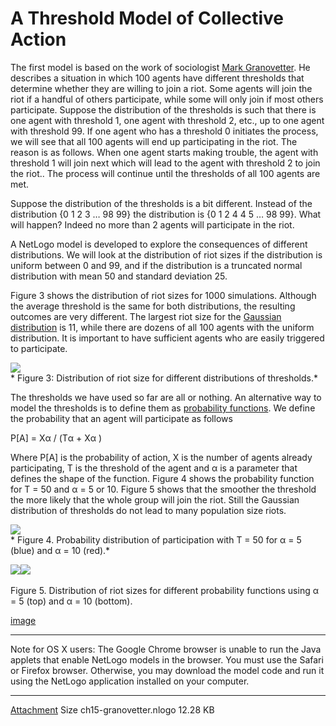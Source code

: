 # A Threshold Model of Collective Action
The first model is based on the work of sociologist [Mark Granovetter](http://en.wikipedia.org/wiki/Mark_Granovetter). He describes a situation in which 100 agents have different thresholds that determine whether they are willing to join a riot. Some agents will join the riot if a handful of others participate, while some will only join if most others participate. Suppose the distribution of the thresholds is such that there is one agent with threshold 1, one agent with threshold 2, etc., up to one agent with threshold 99. If one agent who has a threshold 0 initiates the process, we will see that all 100 agents will end up participating in the riot. The reason is as follows. When one agent starts making trouble, the agent with threshold 1 will join next which will lead to the agent with threshold 2 to join the riot.. The process will continue until the thresholds of all 100 agents are met.

Suppose the distribution of the thresholds is a bit different. Instead of the distribution {0 1 2 3 … 98 99} the distribution is {0 1 2 4 4 5 … 98 99}. What will happen? Indeed no more than 2 agents will participate in the riot.

A NetLogo model is developed to explore the consequences of different distributions. We will look at the distribution of riot sizes if the distribution is uniform between 0 and 99, and if the distribution is a truncated normal distribution with mean 50 and standard deviation 25.

Figure 3 shows the distribution of riot sizes for 1000 simulations. Although the average threshold is the same for both distributions, the resulting outcomes are very different. The largest riot size for the [Gaussian distribution](http://en.wikipedia.org/wiki/Normal_distribution) is 11, while there are dozens of all 100 agents with the uniform distribution. It is important to have sufficient agents who are easily triggered to participate.

![](https://raw.githubusercontent.com/comses/intro-to-abm/master/assets/images/Ch_15_Fig_3.png)<br>*
Figure 3: Distribution of riot size for different distributions of thresholds.*

The thresholds we have used so far are all or nothing. An alternative way to model the thresholds is to define them as [probability functions](http://en.wikipedia.org/wiki/Probability_density_function). We define the probability that an agent will participate as follows

P[A] = Xα / (Tα + Xα )

Where P[A] is the probability of action, X is the number of agents already participating, T is the threshold of the agent and α is a parameter that defines the shape of the function. Figure 4 shows the probability function for T = 50 and α = 5 or 10. Figure 5 shows that the smoother the threshold the more likely that the whole group will join the riot. Still the Gaussian distribution of thresholds do not lead to many population size riots.

![](https://raw.githubusercontent.com/comses/intro-to-abm/master/assets/images/Ch_15_Fig_4.png)<br>*
Figure 4. Probability distribution of participation with T = 50 for α = 5 (blue) and α = 10 (red).*


![](https://raw.githubusercontent.com/comses/intro-to-abm/master/assets/images/Ch_15_Fig_5a.png)![](https://raw.githubusercontent.com/comses/intro-to-abm/master/assets/images/Ch_15_Fig_5b.png)<br>*<br>*
Figure 5. Distribution of riot sizes for different probability functions using α = 5 (top) and α = 10 (bottom).

[image](https://www.openabm.org/book/33102/152-threshold-model-collective-action)
___
Note for OS X users: The Google Chrome browser is unable to run the Java applets that enable NetLogo models in the browser. You must use the Safari or Firefox browser. Otherwise, you may download the model code and run it using the NetLogo application installed on your computer.
___
[Attachment](https://www.openabm.org/files/books/3443/ch15-granovetter.nlogo)	Size
 ch15-granovetter.nlogo	12.28 KB
